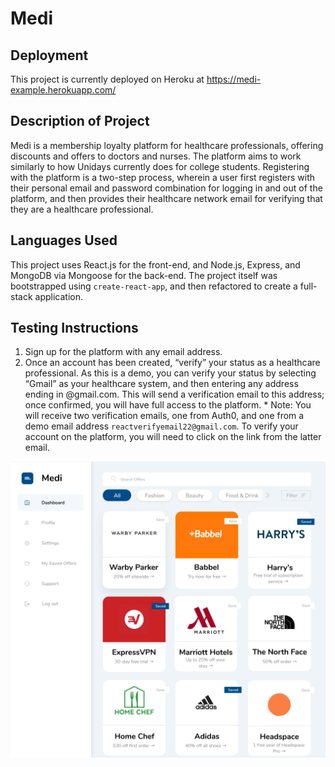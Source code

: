 # Medi
## Deployment 
This project is currently deployed on Heroku at https://medi-example.herokuapp.com/


## Description of Project
Medi is a membership loyalty platform for healthcare professionals, offering discounts and offers to doctors and nurses. The platform aims to work similarly to how Unidays currently does for college students. Registering with the platform is a two-step process, wherein a user first registers with their personal email and password combination for logging in and out of the platform, and then provides their healthcare network email for verifying that they are a healthcare professional.
## Languages Used
This project uses React.js for the front-end, and Node.js, Express, and MongoDB via Mongoose for the back-end. The project itself was bootstrapped using `create-react-app`, and then refactored to create a full-stack application. 
## Testing Instructions
1. Sign up for the platform with any email address. 
2. Once an account has been created, “verify” your status as a healthcare professional. As this is a demo, you can verify your status by selecting “Gmail” as your healthcare system, and then entering any address ending in @gmail.com. This will send a verification email to this address; once confirmed, you will have full access to the platform. 
		* Note: You will receive two verification emails, one from Auth0, and one from a demo email address `reactverifyemail22@gmail.com`. To verify your account on the platform, you will need to click on the link from the latter email. 
		
		
![Mockup of Medi](./client/src/assets/mockup.jpg)
